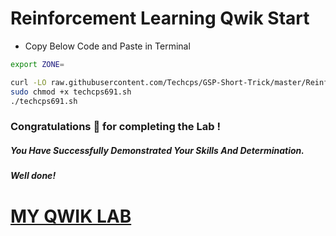 
# Reinforcement Learning Qwik Start

- Copy Below Code and Paste in Terminal

```bash
export ZONE=

curl -LO raw.githubusercontent.com/Techcps/GSP-Short-Trick/master/Reinforcement%20Learning%3A%20Qwik%20Start/techcps691.sh
sudo chmod +x techcps691.sh
./techcps691.sh
```

### Congratulations 🎉 for completing the Lab !

##### *You Have Successfully Demonstrated Your Skills And Determination.*

#### *Well done!*

# [MY QWIK LAB](https://www.youtube.com/@MyQwiklab)